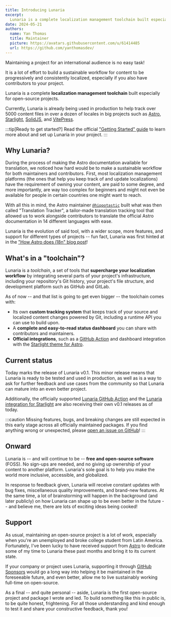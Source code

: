 ```yaml
---
title: Introducing Lunaria
excerpt: 
  Lunaria is a complete localization management toolchain built especially for open-source projects. Currently, Lunaria is already being used in production to help track over 5000 content files in over a dozen of locales in big projects such as [Astro](https://i18n.docs.astro.build/), [Starlight](https://i18n.starlight.astro.build/), [SolidJS](https://docs.solidjs.com/i18n-status/), and [VitePress](https://vitepress.dev/_translations/).
date: 2024-05-21
authors:
  name: Yan Thomas
  title: Maintainer
  picture: https://avatars.githubusercontent.com/u/61414485
  url: https://github.com/yanthomasdev/
---
```


Maintaining a project for an international audience is no easy task!

It is a lot of effort to build a sustainable workflow for content to be progressively and consistently localized, especially if you also have contributors to your project.

Lunaria is a complete **localization management toolchain** built especially for open-source projects. 

Currently, Lunaria is already being used in production to help track over 5000 content files in over a dozen of locales in big projects such as [Astro](https://i18n.docs.astro.build/), [Starlight](https://i18n.starlight.astro.build/), [SolidJS](https://docs.solidjs.com/i18n-status/), and [VitePress](https://vitepress.dev/_translations/).

:::tip[Ready to get started?]
Read the official ["Getting Started" guide](https://lunaria.dev/getting-started/) to learn more about and set up Lunaria in your project. 
:::

## Why Lunaria?

During the process of making the Astro documentation available for translation, we noticed how hard would be to make a sustainable workflow for both maintainers and contributors. First, most localization management platforms (the ones that help you keep track of and update localizations) have the requirement of owning your content, are paid to some degree, and more importantly, are way too complex for beginners and might not even be available for people in certain countries one might want to reach.

With all this in mind, the Astro maintainer [`@hippotastic`](https://github.com/hippotastic) built what was then called "Translation Tracker", a tailor-made translation tracking tool that allowed us to work alongside contributors to translate the official Astro documentation in 14 different languages with ease.

Lunaria is the evolution of said tool, with a wider scope, more features, and support for different types of projects -- fun fact, Lunaria was first hinted at in the ["How Astro does i18n" blog post](https://astro.build/blog/astro-i18n/#going-forward)!

## What's in a "toolchain"?

Lunaria is a *toolchain*, a set of tools that **supercharge your localization workflow** by integrating several parts of your project's infrastructure, including your repository's Git history, your project's file structure, and development platform such as GitHub and GitLab.

As of now -- and that list is going to get even bigger -- the toolchain comes with:

- Its own **custom tracking system** that keeps track of your source and localized content changes powered by Git, including a runtime API you can use to build upon. 
- A **complete and easy-to-read status dashboard** you can share with contributors and maintainers.  
- **Official integrations**, such as a [GitHub Action](https://lunaria.dev/integrations/github-action/) and dashboard integration with the [Starlight theme for Astro](https://lunaria.dev/integrations/starlight/).

## Current status

Today marks the release of Lunaria v0.1. This minor release means that Lunaria is ready to be tested and used in production, as well as is a way to ask for further feedback and use cases from the community so that Lunaria can mature into an even better project.

Additionally, the officially supported [Lunaria GitHub Action](https://lunaria.dev/integrations/github-action/) and the [Lunaria integration for Starlight](https://lunaria.dev/integrations/starlight/) are also receiving their own v0.1 releases as of today.

:::caution
Missing features, bugs, and breaking changes are still expected in this early stage across all officially maintained packages. If you find anything wrong or unexpected, please [open an issue on GitHub](https://github.com/yanthomasdev/lunaria/issues/new/choose)!
:::

## Onward

Lunaria is -- and will continue to be -- **free and open-source software** (FOSS). No sign-ups are needed, and no giving up ownership of your content to another platform. Lunaria's sole goal is to help you make the world more inclusive, accessible, and globalized. 

In response to feedback given, Lunaria will receive constant updates with bug fixes, miscellaneous quality improvements, and brand-new features. At the same time, a lot of brainstorming will happen in the background (and later publicly) on how Lunaria can shape up to be even better in the future -- and believe me, there are lots of exciting ideas being cooked!

## Support

As usual, maintaining an open-source project is a lot of work, especially when you're an unemployed and broke college student from Latin America. Fortunately, I've been lucky to have received support from [Astro](https://astro.build/) to dedicate some of my time to Lunaria these past months and bring it to its current state.

If your company or project uses Lunaria, supporting it through [GitHub Sponsors](https://github.com/sponsors/yanthomasdev) would go a long way into helping it be maintained in the foreseeable future, and even better, allow me to live sustainably working full-time on open-source.

As a final -- and quite personal -- aside, Lunaria is the first open-source project and package I wrote and led. To build something like this in public is, to be quite honest, frightening. For all those understanding and kind enough to test it and share your constructive feedback, thank you! 


